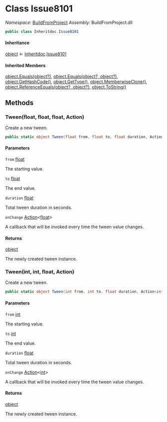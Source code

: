 ﻿# Class Issue8101

_Namespace:_ [BuildFromProject](BuildFromProject.md)
_Assembly:_ BuildFromProject.dll

```csharp
public class Inheritdoc.Issue8101
```

#### Inheritance

[object](https://learn.microsoft.com/dotnet/api/system.object) ← 
[Inheritdoc](BuildFromProject.Inheritdoc.md).[Issue8101](BuildFromProject.Inheritdoc.Issue8101.md)

#### Inherited Members

[object.Equals(object?)](https://learn.microsoft.com/dotnet/api/system.object.equals#system-object-equals(system-object)), 
[object.Equals(object?, object?)](https://learn.microsoft.com/dotnet/api/system.object.equals#system-object-equals(system-object-system-object)), 
[object.GetHashCode()](https://learn.microsoft.com/dotnet/api/system.object.gethashcode), 
[object.GetType()](https://learn.microsoft.com/dotnet/api/system.object.gettype), 
[object.MemberwiseClone()](https://learn.microsoft.com/dotnet/api/system.object.memberwiseclone), 
[object.ReferenceEquals(object?, object?)](https://learn.microsoft.com/dotnet/api/system.object.referenceequals), 
[object.ToString()](https://learn.microsoft.com/dotnet/api/system.object.tostring)

## Methods

### Tween(float, float, float, Action<float>)

Create a new tween.

```csharp
public static object Tween(float from, float to, float duration, Action<float> onChange)
```

#### Parameters

`from` [float](https://learn.microsoft.com/dotnet/api/system.single)

The starting value.

`to` [float](https://learn.microsoft.com/dotnet/api/system.single)

The end value.

`duration` [float](https://learn.microsoft.com/dotnet/api/system.single)

Total tween duration in seconds.

`onChange` [Action](https://learn.microsoft.com/dotnet/api/system.action-1)<[float](https://learn.microsoft.com/dotnet/api/system.single)>

A callback that will be invoked every time the tween value changes.

#### Returns

[object](https://learn.microsoft.com/dotnet/api/system.object)

The newly created tween instance.

### Tween(int, int, float, Action<int>)

Create a new tween.

```csharp
public static object Tween(int from, int to, float duration, Action<int> onChange)
```

#### Parameters

`from` [int](https://learn.microsoft.com/dotnet/api/system.int32)

The starting value.

`to` [int](https://learn.microsoft.com/dotnet/api/system.int32)

The end value.

`duration` [float](https://learn.microsoft.com/dotnet/api/system.single)

Total tween duration in seconds.

`onChange` [Action](https://learn.microsoft.com/dotnet/api/system.action-1)<[int](https://learn.microsoft.com/dotnet/api/system.int32)>

A callback that will be invoked every time the tween value changes.

#### Returns

[object](https://learn.microsoft.com/dotnet/api/system.object)

The newly created tween instance.


